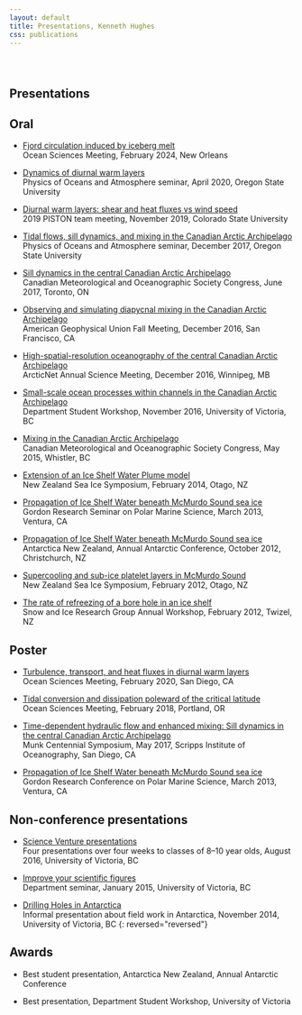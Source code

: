 ```yaml
---
layout: default
title: Presentations, Kenneth Hughes
css: publications
---
```

######  

## Presentations

## Oral

* [Fjord circulation induced by iceberg melt](/presentations/)  
Ocean Sciences Meeting, February 2024, New Orleans

* [Dynamics of diurnal warm layers](/presentations/poa_2020_compressed.pdf)  
Physics of Oceans and Atmosphere seminar, April 2020, Oregon State University

* [Diurnal warm layers: shear and heat fluxes vs wind speed](/presentations/Hughes_PISTON_Fort_Collins.pdf)  
2019 PISTON team meeting, November 2019, Colorado State University

* [Tidal flows, sill dynamics, and mixing in the Canadian Arctic Archipelago](https://drive.google.com/open?id=1C-yWgNBTe4aurIJ-brREy6NpEriTyGfW)  
Physics of Oceans and Atmosphere seminar, December 2017, Oregon State University

* [Sill dynamics in the central Canadian Arctic Archipelago](/presentations/cmos_2017.pdf)  
Canadian Meteorological and Oceanographic Society Congress, June 2017, Toronto, ON

* [Observing and simulating diapycnal mixing in the Canadian Arctic Archipelago](/presentations/agu.pdf)  
American Geophysical Union Fall Meeting, December 2016, San Francisco, CA

* [High-spatial-resolution oceanography of the central Canadian Arctic Archipelago](/presentations/arcticnet.pdf)  
ArcticNet Annual Science Meeting, December 2016, Winnipeg, MB

* [Small-scale ocean processes within channels in the Canadian Arctic Archipelago](/presentations/student-workshop.pdf)  
Department Student Workshop, November 2016, University of Victoria, BC

* [Mixing in the Canadian Arctic Archipelago](/presentations/cmos.pdf)  
Canadian Meteorological and Oceanographic Society Congress, May 2015, Whistler, BC

* [Extension of an Ice Shelf Water Plume model](/presentations/nz-sea-ice-2014.pdf)  
New Zealand Sea Ice Symposium, February 2014, Otago, NZ

* [Propagation of Ice Shelf Water beneath McMurdo Sound sea ice](/presentations/grc.pdf)  
Gordon Research Seminar on Polar Marine Science, March 2013, Ventura, CA

* [Propagation of Ice Shelf Water beneath McMurdo Sound sea ice](/presentations/antarctica-nz.pdf)  
Antarctica New Zealand, Annual Antarctic Conference, October 2012, Christchurch, NZ

* [Supercooling and sub-ice platelet layers in McMurdo Sound](/presentations/nz-sea-ice-2014.pdf)  
New Zealand Sea Ice Symposium, February 2012, Otago, NZ

* [The rate of refreezing of a bore hole in an ice shelf](/presentations/sirg-2012.pdf)  
Snow and Ice Research Group Annual Workshop, February 2012, Twizel, NZ

## Poster

* [Turbulence, transport, and heat fluxes in diurnal warm layers](/presentations/osm2020_poster.pdf)  
Ocean Sciences Meeting, February 2020, San Diego, CA

* [Tidal conversion and dissipation poleward of the critical latitude](/presentations/osm_poster.pdf)  
Ocean Sciences Meeting, February 2018, Portland, OR

* [Time-dependent hydraulic flow and enhanced mixing: Sill dynamics in the central Canadian Arctic Archipelago](/presentations/Munk-Centennial-Symposium.pdf)  
Munk Centennial Symposium, May 2017, Scripps Institute of Oceanography, San Diego, CA

* [Propagation of Ice Shelf Water beneath McMurdo Sound sea ice](https://www.researchgate.net/publication/281465763_Propagation_of_Ice_Shelf_Water_beneath_McMurdo_Sound_Sea_Ice)  
Gordon Research Conference on Polar Marine Science, March 2013, Ventura, CA

## Non-conference presentations

* [Science Venture presentations](/presentations/science-venture.pdf)  
Four presentations over four weeks to classes of 8–10 year olds, August 2016, University of Victoria, BC

* [Improve your scientific figures](/presentations/scientific-figures.pdf)  
Department seminar, January 2015, University of Victoria, BC

* [Drilling Holes in Antarctica](/presentations/field-series.pdf)  
Informal presentation about field work in Antarctica, November 2014, University of Victoria, BC
{: reversed="reversed"}

## Awards
* Best student presentation, Antarctica New Zealand, Annual Antarctic Conference

* Best presentation, Department Student Workshop, University of Victoria
